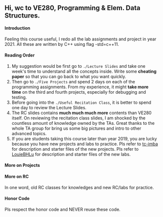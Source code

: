 ## Hi, wc to VE280, Programming & Elem. Data Structures.

#### Introduction

Feeling this course useful, I redo all the lab assignments and project in year 2021. All these are written by C++ using flag -std=c++11. 

#### Reading Order

1. My suggestion would be first go to ```./Lecture Slides``` and take one week's time to understand all the concepts inside. Write some **cheating paper** so that you can go back to what you want quickly.
2. Then go to ```./Five Projects``` and spend 2 days on each of the programming assignments. From my experience, it might **take more time** on the third and fourth projects, especially for debugging and testing. 
3. Before going into the ```./Useful Recitation Class```, it is better to spend one day to review the Lecture Slides. 
4. The RC slides contains **much much much more** contents than VE280 itself. On reviewing the recitation class slides, I am shocked by the countless amount of knowledge owned by the TAs. Great thanks to the whole TA group for bring us some big pictures and intro to other advanced topics.
5. If you are students taking this course later than year 2019, you are lucky because you have new projects and labs to practice. Pls refer to [tc-imba](https://github.com/tc-imba/VE280) for description and starter files of the new projects. Pls refer to [LouieBHLu](https://github.com/LouieBHLu/VE280_2020_Summer/tree/master/Labs) for description and starter files of the new labs. 

#### More on Projects



#### More on RC

In one word, old RC classes for knowledges and new RC/labs for practice.

#### Honor Code

Pls respect the honor code and NEVER reuse these code.
